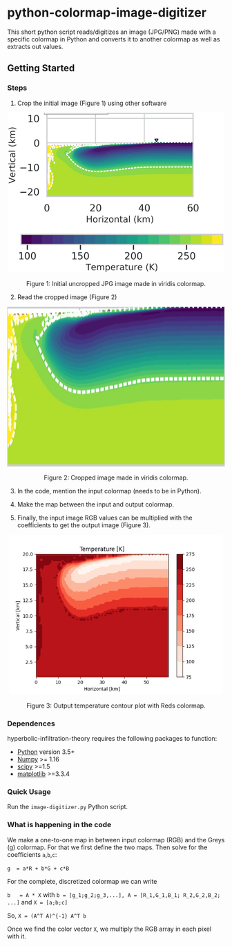 # python-colormap-image-digitizer

This short python script reads/digitizes an image (JPG/PNG) made with a specific colormap in Python and converts it to another colormap as well as extracts out values.


## Getting Started

### Steps
1. Crop the initial image (Figure 1) using other software

<p align="center">
<img src="./jpl.jpeg" height="370"> 
  </p>
  <p align="center">
  Figure 1: Initial uncropped JPG image made in viridis colormap.
</p>


2. Read the cropped image (Figure 2)

<p align="center">
<img src="./jpl_croppped.jpeg" height="370">
  </p>
  <p align="center">
  Figure 2: Cropped image made in viridis colormap.
</p>



3. In the code, mention the input colormap (needs to be in Python).

4. Make the map between the input and output colormap.

5. Finally, the input image RGB values can be multiplied with the coefficients to get the output image (Figure 3).


<p align="center">
<img src="./output.png" height="370">
  </p>
  <p align="center">
  Figure 3: Output temperature contour plot with Reds colormap.
</p>

### Dependences

hyperbolic-infiltration-theory requires the following packages to function:
- [Python](https://www.python.org/) version 3.5+
- [Numpy](http://www.numpy.org/) >= 1.16
- [scipy](https://www.scipy.org/) >=1.5
- [matplotlib](https://matplotlib.org/) >=3.3.4


### Quick Usage
Run the `image-digitizer.py` Python script.


### What is happening in the code
We make a one-to-one map in between input colormap (RGB) and the Greys (g) colormap. For that we first define the two maps. Then solve for the coefficients `a`,`b`,`c`:

`g  = a*R + b*G + c*B`

For the complete, discretized colormap we can write

`b   = A * X`
with
`b = [g_1;g_2;g_3,...], A = [R_1,G_1,B_1; R_2,G_2,B_2; ...]` and `X = [a;b;c]`

So, `X = (A^T A)^{-1} A^T b`

Once we find the color vector `X`, we multiply the RGB array in each pixel with it.
